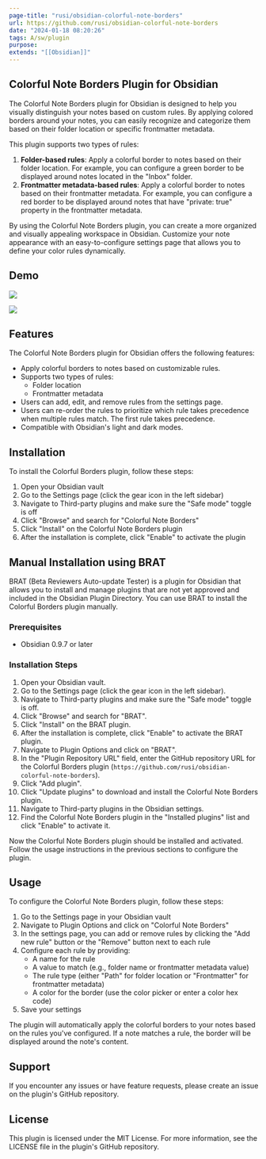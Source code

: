 ```yaml
---
page-title: "rusi/obsidian-colorful-note-borders"
url: https://github.com/rusi/obsidian-colorful-note-borders
date: "2024-01-18 08:20:26"
tags: A/sw/plugin
purpose:
extends: "[[Obsidian]]"
---
```


## Colorful Note Borders Plugin for Obsidian

The Colorful Note Borders plugin for Obsidian is designed to help you visually distinguish your notes based on custom rules. By applying colored borders around your notes, you can easily recognize and categorize them based on their folder location or specific frontmatter metadata.

This plugin supports two types of rules:

1.  **Folder-based rules**: Apply a colorful border to notes based on their folder location. For example, you can configure a green border to be displayed around notes located in the "Inbox" folder.
2.  **Frontmatter metadata-based rules**: Apply a colorful border to notes based on their frontmatter metadata. For example, you can configure a red border to be displayed around notes that have "private: true" property in the frontmatter metadata.

By using the Colorful Note Borders plugin, you can create a more organized and visually appealing workspace in Obsidian. Customize your note appearance with an easy-to-configure settings page that allows you to define your color rules dynamically.

## Demo

[![](https://raw.githubusercontent.com/rusi/obsidian-colorful-note-borders/master/assets/ColorfulNoteBordersDemov0.3.gif)](https://raw.githubusercontent.com/rusi/obsidian-colorful-note-borders/master/assets/ColorfulNoteBordersDemov0.3.gif)

[![](https://raw.githubusercontent.com/rusi/obsidian-colorful-note-borders/master/assets/PopupWindow.png)](https://raw.githubusercontent.com/rusi/obsidian-colorful-note-borders/master/assets/PopupWindow.png)

## Features

The Colorful Note Borders plugin for Obsidian offers the following features:

-   Apply colorful borders to notes based on customizable rules.
-   Supports two types of rules:
    -   Folder location
    -   Frontmatter metadata
-   Users can add, edit, and remove rules from the settings page.
-   Users can re-order the rules to prioritize which rule takes precedence when multiple rules match. The first rule takes precedence.
-   Compatible with Obsidian's light and dark modes.

## Installation

To install the Colorful Borders plugin, follow these steps:

1.  Open your Obsidian vault
2.  Go to the Settings page (click the gear icon in the left sidebar)
3.  Navigate to Third-party plugins and make sure the "Safe mode" toggle is off
4.  Click "Browse" and search for "Colorful Note Borders"
5.  Click "Install" on the Colorful Note Borders plugin
6.  After the installation is complete, click "Enable" to activate the plugin

## Manual Installation using BRAT

BRAT (Beta Reviewers Auto-update Tester) is a plugin for Obsidian that allows you to install and manage plugins that are not yet approved and included in the Obsidian Plugin Directory. You can use BRAT to install the Colorful Borders plugin manually.

### Prerequisites

-   Obsidian 0.9.7 or later

### Installation Steps

1.  Open your Obsidian vault.
2.  Go to the Settings page (click the gear icon in the left sidebar).
3.  Navigate to Third-party plugins and make sure the "Safe mode" toggle is off.
4.  Click "Browse" and search for "BRAT".
5.  Click "Install" on the BRAT plugin.
6.  After the installation is complete, click "Enable" to activate the BRAT plugin.
7.  Navigate to Plugin Options and click on "BRAT".
8.  In the "Plugin Repository URL" field, enter the GitHub repository URL for the Colorful Borders plugin (`https://github.com/rusi/obsidian-colorful-note-borders`).
9.  Click "Add plugin".
10.  Click "Update plugins" to download and install the Colorful Note Borders plugin.
11.  Navigate to Third-party plugins in the Obsidian settings.
12.  Find the Colorful Note Borders plugin in the "Installed plugins" list and click "Enable" to activate it.

Now the Colorful Note Borders plugin should be installed and activated. Follow the usage instructions in the previous sections to configure the plugin.

## Usage

To configure the Colorful Note Borders plugin, follow these steps:

1.  Go to the Settings page in your Obsidian vault
2.  Navigate to Plugin Options and click on "Colorful Note Borders"
3.  In the settings page, you can add or remove rules by clicking the "Add new rule" button or the "Remove" button next to each rule
4.  Configure each rule by providing:
    -   A name for the rule
    -   A value to match (e.g., folder name or frontmatter metadata value)
    -   The rule type (either "Path" for folder location or "Frontmatter" for frontmatter metadata)
    -   A color for the border (use the color picker or enter a color hex code)
5.  Save your settings

The plugin will automatically apply the colorful borders to your notes based on the rules you've configured. If a note matches a rule, the border will be displayed around the note's content.

## Support

If you encounter any issues or have feature requests, please create an issue on the plugin's GitHub repository.

## License

This plugin is licensed under the MIT License. For more information, see the LICENSE file in the plugin's GitHub repository.